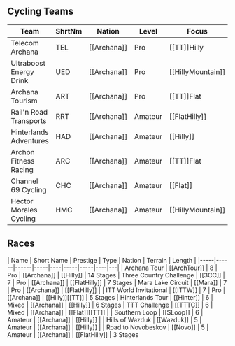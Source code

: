 ## Cycling Teams

| Team | ShrtNm | Nation | Level | Focus |
|-------|-------|---------|-------|-----|
| Telecom Archana | TEL | [[Archana]] | Pro | [[TT]]Hilly
| Ultraboost Energy Drink | UED | [[Archana]] | Pro | [[HillyMountain]]
| Archana Tourism | ART | [[Archana]] | Pro | [[TT]]Flat
| Rail'n Road Transports | RRT | [[Archana]] | Amateur | [[FlatHilly]]
| Hinterlands Adventures | HAD | [[Archana]] | Amateur | [[Hilly]]
| Archon Fitness Racing | ARC | [[Archana]] | Amateur | [[TT]]Flat
| Channel 69 Cycling | CHC | [[Archana]] | Amateur | [[Flat]]
| Hector Morales Cycling | HMC | [[Archana]] | Amateur | [[HillyMountain]]

## Races

| Name | Short Name | Prestige | Type | Nation | Terrain | Length |
|-----|------|------|-----|----|-----|-----|----|---|
| Archana Tour | [[ArchTour]] | 8 | Pro | [[Archana]] | [[Hilly]] | 14 Stages
| Three Country Challenge | [[3CC]] | 7 | Pro | [[Archana]] | [[FlatHilly]] | 7 Stages
| Mara Lake Circuit | [[Mara]] | 7 | Pro | [[Archana]] | [[FlatHilly]] |
| ITT World Invitational | [[ITTW]] | 7 | Pro | [[Archana]] | [[Hilly]][[TT]] | 5 Stages
| Hinterlands Tour | [[Hinter]] | 6 | Mixed | [[Archana]] | [[Hilly]] | 6 Stages
| TTT Challenge | [[TTTC]] | 6 | Mixed | [[Archana]] | [[Flat]][[TT]] |
| Southern Loop | [[SLoop]] | 6 | Amateur | [[Archana]] | [[Hilly]] |
| Hills of Wazduk | [[Wazduk]] | 5 | Amateur | [[Archana]] | [[Hilly]] |
| Road to Novobeskov | [[Novo]] | 5 | Amateur | [[Archana]] | [[FlatHilly]] | 3 Stages
